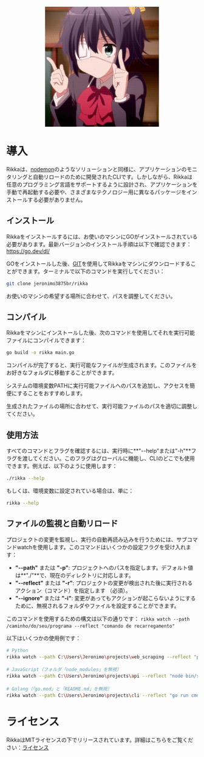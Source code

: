 <p align="center">
 <img src="https://github.com/jeronimo3875br/rikka/blob/master/assets/rikka_main.gif" alt="rikka_main" width="300"/>
</p>

# 導入
Rikkaは、<a href="https://github.com/remy/nodemon">nodemon</a>のようなソリューションと同様に、アプリケーションのモニタリングと自動リロードのために開発されたCLIです。しかしながら、Rikkaは任意のプログラミング言語をサポートするように設計され、アプリケーションを手動で再起動する必要や、さまざまなテクノロジー用に異なるパッケージをインストールする必要がありません。

## インストール
Rikkaをインストールするには、お使いのマシンにGOがインストールされている必要があります。最新バージョンのインストール手順は以下で確認できます： https://go.dev/dl/

GOをインストールした後、<a href="https://git-scm.com/">GIT<a/>を使用してRikkaをマシンにダウンロードすることができます。ターミナルで以下のコマンドを実行してください：

```sh 
git clone jeronimo3875br/rikka
```

お使いのマシンの希望する場所に合わせて、パスを調整してください。

## コンパイル 
Rikkaをマシンにインストールした後、次のコマンドを使用してそれを実行可能ファイルにコンパイルできます：

```sh
go build -o rikka main.go
```

コンパイルが完了すると、実行可能なファイルが生成されます。このファイルをお好きなフォルダに移動することができます。

システムの環境変数PATHに実行可能ファイルへのパスを追加し、アクセスを簡便にすることをおすすめします。

生成されたファイルの場所に合わせて、実行可能ファイルのパスを適切に調整してください。

## 使用方法
すべてのコマンドとフラグを確認するには、実行時に**"--help"または"-h"**フラグを渡してください。このフラグはグローバルに機能し、CLIのどこでも使用できます。例えば、以下のように使用します：

```sh
./rikka --help
```

もしくは、環境変数に設定されている場合は、単に：
 
 ```sh
 rikka --help
```

## ファイルの監視と自動リロード
プロジェクトの変更を監視し、実行の自動再読み込みを行うためには、サブコマンドwatchを使用します。このコマンドはいくつかの設定フラグを受け入れます：

- **"--path"** または **"-p"**: プロジェクトへのパスを指定します。デフォルト値は**"./"**で、現在のディレクトリに対応します。
- **"--reflect"** または **"-r"**: プロジェクトの変更が検出された後に実行されるアクション（コマンド）を指定します （必須）。
- **"--ignore"** または **"-i"**: 変更があってもアクションが起こらないようにするために、無視されるフォルダやファイルを設定することができます。

このコマンドを使用するための構文は以下の通りです： `rikka watch --path /caminho/do/seu/programa --reflect "comando de recarregamento"`

以下はいくつかの使用例です：

```sh
# Python
rikka watch --path C:\Users\Jeronimo\projects\web_scraping --reflect "python main.py"

# JavaScript（フォルダ「node_modules」を無視）
rikka watch --path C:\Users\Jeronimo\projects\api --reflect "node bin/server.js" --ignore node_modules

# Golang（「go.mod」と「README.md」を無視）
rikka watch --path C:\Users\Jeronimo\projects\cli --reflect "go run cmd/main.go" --ignore go.mod,README.md
```

# ライセンス
RikkaはMITライセンスの下でリリースされています。詳細はこちらをご覧ください：<a href="https://github.com/jeronimo3875br/rikka/blob/master/LICENSE">ライセンス</a>
